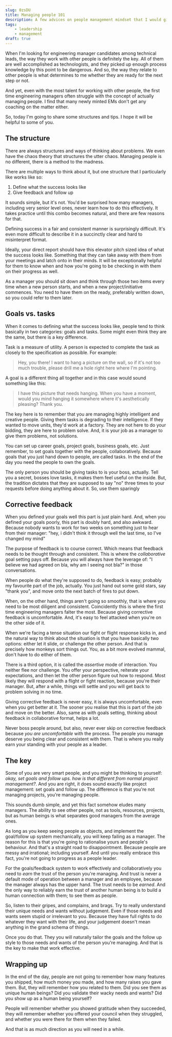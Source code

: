 ```yaml
---
slug: 0zsDU
title: Managing people 101
description: A few advices on people management mindset that I would give a freshly minted engineering manager
tags:
    - leadership
    - management
draft: true
---
```


When I'm looking for engineering manager candidates among technical leads, the
way they work with other people is definitely the key. All of them are well
accomplished as technologists, and they picked up enough process knowledge by
this point to be dangerous. And so, the way they relate to other people is what
determines to me whether they are ready for the next step or not.

And yet, even with the most talent for working with other people, the first time
engineering managers often struggle with the concept of actually managing
people. I find that many newly minted EMs don't get any coaching on the matter
either.

So, today I'm going to share some structures and tips. I hope it will be helpful
to some of you.

## The structure

There are always structures and ways of thinking about problems. We even have
the chaos theory that structures the utter chaos. Managing people is no
different, there is a method to the madness.

There are multiple ways to think about it, but one structure that I particularly
like works like so:

1. Define what the success looks like
2. Give feedback and follow up

It sounds simple, but it's not. You'd be surprised how many managers, including
very senior level ones, never learn how to do this effectively. It takes
practice until this combo becomes natural, and there are few reasons for that.

Defining success in a fair and consistent manner is surprisingly difficult. It's
even more difficult to describe it in a succinctly clear and hard to
misinterpret format.

Ideally, your direct report should have this elevator pitch sized idea of what
the success looks like. Something that they can take away with them from your
meetings and latch onto in their minds. It will be exceptionally helpful for
them to know when and how you're going to be checking in with them on their
progress as well.

As a manager you should sit down and think through those two items every time
when a new person starts, and when a new project/initiative commences. You need
to have them on the ready, preferably written down, so you could refer to them
later.

## Goals vs. tasks

When it comes to defining what the success looks like, people tend to think
basically in two categories: goals and tasks. Some might even think they are the
same, but there is a key difference.

Task is a measure of utility. A person is expected to complete the task as
closely to the specification as possible. For example:

> Hey, you there! I want to hang a picture on the wall, so if it's not too much
> trouble, please drill me a hole right here where I'm pointing.

A goal is a different thing all together and in this case would sound something
like this:

> I have this picture that needs hanging. When you have a moment, would you mind
> hanging it somewhere where it's aesthetically pleasing? Thank you.

The key here is to remember that you are managing highly intelligent and
creative people. Giving them tasks is degrading to their intelligence. If they
wanted to move units, they'd work at a factory. They are not here to do your
bidding, they are here to problem solve. And, it is your job as a manager to
give them problems, not solutions.

You can set up career goals, project goals, business goals, etc. Just remember,
to set goals together with the people, collaboratively. Because goals that you
just hand down to people, are called tasks. In the end of the day you need the
people to own the goals.

The only person you should be giving tasks to is your boss, actually. Tell you a
secret, bosses love tasks, it makes them feel useful on the inside. But, the
tradition dictates that they are supposed to say "no" three times to your
requests before doing anything about it. So, use them sparingly

## Corrective feedback

When you defined your goals well this part is just plain hard. And, when you
defined your goals poorly, this part is doubly hard, and also awkward. Because
nobody wants to work for two weeks on something just to hear from their manager:
"hey, i didn't think it through well the last time, so I've changed my mind"

The purpose of feedback is to course correct. Which means that feedback needs to
be thought through and consistent. This is where the _collaborative_ goal
setting pays off. Because you will always have the leverage of: "I believe we
had agreed on bla, why am I seeing not bla?" in those conversations.

When people do what they're supposed to do, feedback is easy; probably my
favourite part of the job, actually. You just hand out some gold stars, say
"thank you", and move onto the next batch of fires to put down.

When, on the other hand, things aren't going so smoothly, that is where you need
to be most diligent and consistent. Coincidently this is where the first time
engineering managers falter the most. Because giving corrective feedback is
uncomfortable. And, it's easy to feel attacked when you're on the other side of
it.

When we're facing a tense situation our fight or flight response kicks in, and
the natural way to think about the situation is that you have basically two
options: either let it slide, or challenge the other person. And that is
precisely how monkeys sort things out. You, as a bit more evolved mammal, don't
have to do either of them.

There is a third option, it is called the _assertive_ mode of interaction. You
neither flee nor challenge. You offer your perspective, reiterate your
expectations, and then let the other person figure out how to respond. Most
likely they will respond with a flight or fight reaction, because you're their
manager. But, after a while, things will settle and you will get back to problem
solving in no time.

Giving corrective feedback is never easy, it is always uncomfortable, even when
you get better at it. The sooner you realise that this is part of the job and
move on the better. Also, same as with goals setting, thinking about feedback in
collaborative format, helps a lot.

Never boss people around, but also, never ever skip on corrective feedback
because _you are uncomfortable_ with the process. The people you manage deserve
you being clear and consistent with them. That is where you really earn your
standing with your people as a leader.

## The key

Some of you are very smart people, and you might be thinking to yourself: _okay,
set goals and follow ups. how is that different from normal project
management?_. And you are right, it does sound exactly like project management:
set goals and follow up. The difference is that you're not managing projects,
you're managing people.

This sounds dumb simple, and yet this fact somehow eludes many managers. The
ability to see other people, not as tools, resources, projects, but as human
beings is what separates good managers from the average ones.

As long as you keep seeing people as objects, and implement the goal/follow up
system mechanically, you will keep failing as a manager. The reason for this is
that you're going to rationalise yours and people's behaviour. And that's a
straight road to disappointment. Because people are messy and irrational;
including yourself. And until you really embrace this fact, you're not going to
progress as a people leader.

For the goals/feedback system to work effectively and collaboratively you need
to _earn_ the trust of the person you're managing. And trust is never a default
mode of operation between a manager and an employee, because the manager always
has the upper hand. The trust needs to be _earned_. And the only way to reliably
earn the trust of another human being is to build a human connection with them;
to see them as people.

So, listen to their gripes, and complains, and brags. Try to really understand
their unique needs and wants without judgement. Even if those needs and wants
seem stupid or irrelevant to you. Because they have full rights to do whatever
they want with their life, and your judgement doesn't mean anything in the grand
schema of things.

Once you do that. They you will naturally tailor the goals and the follow up
style to those needs and wants of the person you're managing. And that is the
key to make that work effective.

## Wrapping up

In the end of the day, people are not going to remember how many features you
shipped, how much money you made, and how many raises you gave them. But, they
will remember how you related to them. Did you see them as unique human beings?
Did you validate their wacky needs and wants? Did you show up as a human being
yourself?

People will remember whether you showed gratitude when they succeeded, they will
remember whether you offered your council when they struggled, and whether you
were there for them when they failed.

And that is as much direction as you will need in a while.
